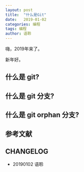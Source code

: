 ```yaml
---
layout: post
title:  "什么是Git"
date:   2019-01-02
categories: 编程
tags: 编程
author: 语聆
---
```


嗨，2019年来了。

新年好。




## 什么是 git?



## 什么是 git 分支?



## 什么是 git orphan 分支?


## 参考文献



## CHANGELOG
- 20190102 语聆
